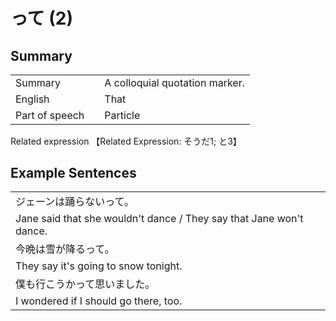 # って (2)

## Summary

<table><tr>   <td>Summary<td>   <td>A colloquial quotation marker.</td><tr><tr>   <td>English<td>   <td>That</td><tr><tr>   <td>Part of speech<td>   <td>Particle</td><tr></table><tr>   <td>Related expression<td>   <td>【Related Expression: そうだ1; と3】</td><tr></table></table>

## Example Sentences

<table><tr><td>ジェーンは踊らないって。<td><tr><tr><td>Jane said that she wouldn't dance / They say that Jane won't dance.<td><tr><tr><td>今晩は雪が降るって。<td><tr><tr><td>They say it's going to snow tonight.<td><tr><tr><td>僕も行こうかって思いました。<td><tr><tr><td>I wondered if I should go there, too.<td><tr></table>

